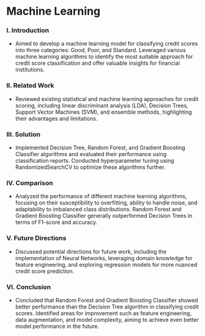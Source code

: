 # Machine Learning

### I. Introduction
- Aimed to develop a machine learning model for classifying credit scores into three categories: Good, Poor, and Standard. Leveraged various machine learning algorithms to identify the most suitable approach for credit score classification and offer valuable insights for financial institutions.
  
### II. Related Work
- Reviewed existing statistical and machine learning approaches for credit scoring, including linear discriminant analysis (LDA), Decision Trees, Support Vector Machines (SVM), and ensemble methods, highlighting their advantages and limitations.

### III. Solution
- Implemented Decision Tree, Random Forest, and Gradient Boosting Classifier algorithms and evaluated their performance using classification reports. Conducted hyperparameter tuning using RandomizedSearchCV to optimize these algorithms further.

### IV. Comparison
- Analyzed the performance of different machine learning algorithms, focusing on their susceptibility to overfitting, ability to handle noise, and adaptability to imbalanced class distributions. Random Forest and Gradient Boosting Classifier generally outperformed Decision Trees in terms of F1-score and accuracy.

### V. Future Directions
- Discussed potential directions for future work, including the implementation of Neural Networks, leveraging domain knowledge for feature engineering, and exploring regression models for more nuanced credit score prediction.

### VI. Conclusion
- Concluded that Random Forest and Gradient Boosting Classifier showed better performance than the Decision Tree algorithm in classifying credit scores. Identified areas for improvement such as feature engineering, data augmentation, and model complexity, aiming to achieve even better model performance in the future.
